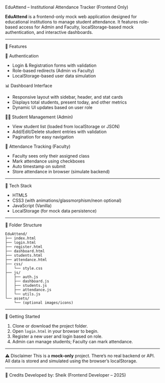 <!-- README.md for EduAttend Project -->

 EduAttend – Institutional Attendance Tracker (Frontend Only)

**EduAttend** is a frontend-only mock web application designed for educational institutions to manage student attendance. It features role-based access for Admin and Faculty, localStorage-based mock authentication, and interactive dashboards.

---

 🚀 Features

 🔐 Authentication
- Login & Registration forms with validation
- Role-based redirects (Admin vs Faculty)
- LocalStorage-based user data simulation

 📊 Dashboard Interface
- Responsive layout with sidebar, header, and stat cards
- Displays total students, present today, and other metrics
- Dynamic UI updates based on user role

 🧑‍🎓 Student Management (Admin)
- View student list (loaded from localStorage or JSON)
- Add/Edit/Delete student entries with validation
- Pagination for easy navigation

 📅 Attendance Tracking (Faculty)
- Faculty sees only their assigned class
- Mark attendance using checkboxes
- Auto timestamp on submit
- Store attendance in browser (simulate backend)

---

 🧱 Tech Stack
- HTML5
- CSS3 (with animations/glassmorphism/neon optional)
- JavaScript (Vanilla)
- LocalStorage (for mock data persistence)

---

 📁 Folder Structure
```
EduAttend/
├── index.html
├── login.html
├── register.html
├── dashboard.html
├── students.html
├── attendance.html
├── css/
│   └── style.css
├── js/
│   ├── auth.js
│   ├── dashboard.js
│   ├── students.js
│   ├── attendance.js
│   └── utils.js
└── assets/
    └── (optional images/icons)
```

---

 📝 Getting Started
1. Clone or download the project folder.
2. Open `login.html` in your browser to begin.
3. Register a new user and login based on role.
4. Admin can manage students; Faculty can mark attendance.

---

 ⚠️ Disclaimer
This is a **mock-only** project. There’s no real backend or API. All data is stored and simulated using the browser’s localStorage.

---

 🙌 Credits
Developed by: Sheik (Frontend Developer – 2025)
